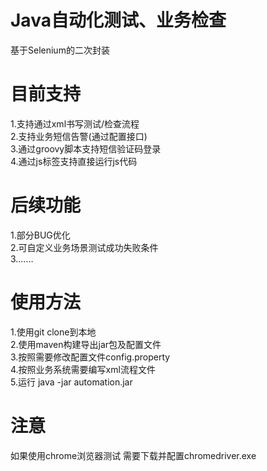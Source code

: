 # Java自动化测试、业务检查
基于Selenium的二次封装  

# 目前支持
1.支持通过xml书写测试/检查流程  
2.支持业务短信告警(通过配置接口)  
3.通过groovy脚本支持短信验证码登录  
4.通过js标签支持直接运行js代码

# 后续功能
1.部分BUG优化  
2.可自定义业务场景测试成功失败条件  
3.……

# 使用方法
1.使用git clone到本地  
2.使用maven构建导出jar包及配置文件  
3.按照需要修改配置文件config.property  
4.按照业务系统需要编写xml流程文件  
5.运行 java -jar automation.jar  

# 注意
如果使用chrome浏览器测试 需要下载并配置chromedriver.exe  
